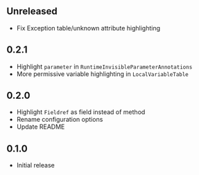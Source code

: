 ## Unreleased

- Fix Exception table/unknown attribute highlighting

## 0.2.1

- Highlight `parameter` in `RuntimeInvisibleParameterAnnotations`
- More permissive variable highlighting in `LocalVariableTable`

## 0.2.0

- Highlight `Fieldref` as field instead of method
- Rename configuration options
- Update README

## 0.1.0

- Initial release
